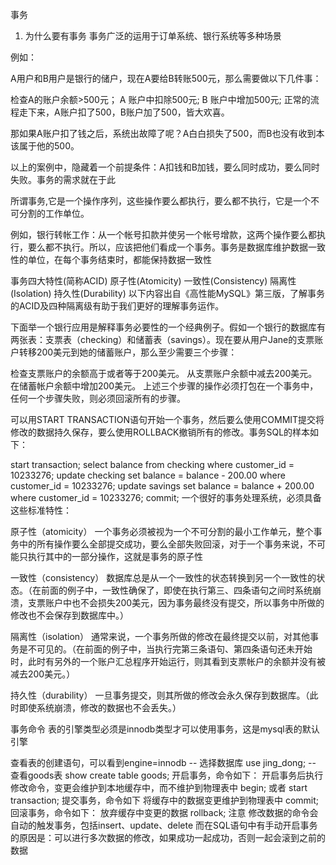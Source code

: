 事务
1. 为什么要有事务
事务广泛的运用于订单系统、银行系统等多种场景

例如：

A用户和B用户是银行的储户，现在A要给B转账500元，那么需要做以下几件事：

检查A的账户余额>500元；
A 账户中扣除500元;
B 账户中增加500元;
正常的流程走下来，A账户扣了500，B账户加了500，皆大欢喜。

那如果A账户扣了钱之后，系统出故障了呢？A白白损失了500，而B也没有收到本该属于他的500。

以上的案例中，隐藏着一个前提条件：A扣钱和B加钱，要么同时成功，要么同时失败。事务的需求就在于此

所谓事务,它是一个操作序列，这些操作要么都执行，要么都不执行，它是一个不可分割的工作单位。

例如，银行转帐工作：从一个帐号扣款并使另一个帐号增款，这两个操作要么都执行，要么都不执行。所以，应该把他们看成一个事务。事务是数据库维护数据一致性的单位，在每个事务结束时，都能保持数据一致性

事务四大特性(简称ACID)
原子性(Atomicity)
一致性(Consistency)
隔离性(Isolation)
持久性(Durability)
以下内容出自《高性能MySQL》第三版，了解事务的ACID及四种隔离级有助于我们更好的理解事务运作。

下面举一个银行应用是解释事务必要性的一个经典例子。假如一个银行的数据库有两张表：支票表（checking）和储蓄表（savings）。现在要从用户Jane的支票账户转移200美元到她的储蓄账户，那么至少需要三个步骤：

检查支票账户的余额高于或者等于200美元。
从支票账户余额中减去200美元。
在储蓄帐户余额中增加200美元。
上述三个步骤的操作必须打包在一个事务中，任何一个步骤失败，则必须回滚所有的步骤。

可以用START TRANSACTION语句开始一个事务，然后要么使用COMMIT提交将修改的数据持久保存，要么使用ROLLBACK撤销所有的修改。事务SQL的样本如下：

start transaction;
select balance from checking where customer_id = 10233276;
update checking set balance = balance - 200.00 where customer_id = 10233276;
update savings set balance = balance + 200.00 where customer_id = 10233276;
commit;
一个很好的事务处理系统，必须具备这些标准特性：

原子性（atomicity）
一个事务必须被视为一个不可分割的最小工作单元，整个事务中的所有操作要么全部提交成功，要么全部失败回滚，对于一个事务来说，不可能只执行其中的一部分操作，这就是事务的原子性

一致性（consistency）
数据库总是从一个一致性的状态转换到另一个一致性的状态。（在前面的例子中，一致性确保了，即使在执行第三、四条语句之间时系统崩溃，支票账户中也不会损失200美元，因为事务最终没有提交，所以事务中所做的修改也不会保存到数据库中。）

隔离性（isolation）
通常来说，一个事务所做的修改在最终提交以前，对其他事务是不可见的。（在前面的例子中，当执行完第三条语句、第四条语句还未开始时，此时有另外的一个账户汇总程序开始运行，则其看到支票帐户的余额并没有被减去200美元。）

持久性（durability）
一旦事务提交，则其所做的修改会永久保存到数据库。（此时即使系统崩溃，修改的数据也不会丢失。）

事务命令
表的引擎类型必须是innodb类型才可以使用事务，这是mysql表的默认引擎

查看表的创建语句，可以看到engine=innodb
-- 选择数据库
use jing_dong;
-- 查看goods表
show create table goods;
开启事务，命令如下：
开启事务后执行修改命令，变更会维护到本地缓存中，而不维护到物理表中
begin;
或者
start transaction;
提交事务，命令如下
将缓存中的数据变更维护到物理表中
commit;
回滚事务，命令如下：
放弃缓存中变更的数据
rollback;
注意
修改数据的命令会自动的触发事务，包括insert、update、delete
而在SQL语句中有手动开启事务的原因是：可以进行多次数据的修改，如果成功一起成功，否则一起会滚到之前的数据